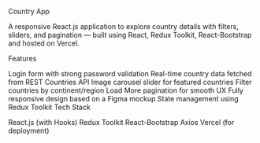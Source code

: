 Country App

A responsive React.js application to explore country details with filters, sliders, and pagination — built using React, Redux Toolkit, React-Bootstrap and hosted on Vercel.

Features

Login form with strong password validation
Real-time country data fetched from REST Countries API
Image carousel slider for featured countries
Filter countries by continent/region
Load More pagination for smooth UX
Fully responsive design based on a Figma mockup
State management using Redux Toolkit
Tech Stack

React.js (with Hooks)
Redux Toolkit
React-Bootstrap
Axios
Vercel (for deployment)
